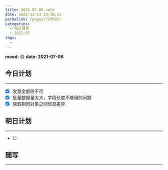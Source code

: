 ```yaml
---
title: 2021-07-06_note
date: 2022-11-13 23:10:11
permalink: /pages/72f68f/
categories:
  - 每日随笔
  - 2021-07
tags:
  - 
---
```

**mood:** :smile:  																		**date: 2021-07-06**  
## 今日计划  
------
- [x]  发票金额除不尽
- [x]  批量数据量太大，字段长度不够用的问题
- [x]  获取相同对象之间信息差异
## 明日计划  
------
- [ ]  
## 随写 
------
